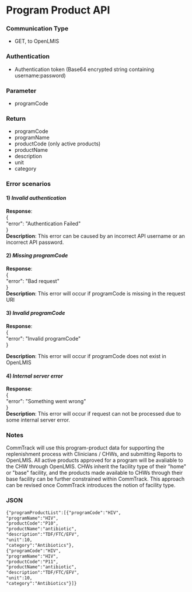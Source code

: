 # Program Product API

### Communication Type

- GET, to OpenLMIS

### Authentication

- Authentication token (Base64 encrypted string containing username:password)

### Parameter

- programCode

### Return

- programCode
- programName 
- productCode (only active products)
- productName
- description
- unit
- category

### Error scenarios

#### 1) *Invalid authentication*  
**Response**:    
{  
   "error": "Authentication Failed"  
}   
**Description**: This error can be caused by an incorrect API username or an incorrect API password.

#### 2) *Missing programCode*
**Response**:  
{    
   "error": "Bad request"    
}    
**Description**: This error will occur if programCode is missing in the request URl

#### 3) *Invalid programCode*
**Response**:  
{        
   "error": "Invalid programCode"      
}  
  
**Description**: This error will occur if programCode does not exist in OpenLMIS

#### 4) *Internal server error*
**Response**:  
{        
   "error": "Something went wrong"      
}  
**Description**: This error will occur if request can not be processed due to some internal server error.

### Notes

CommTrack will use this program-product data for supporting the replenishment process with Clinicians / CHWs, and submitting Reports to OpenLMIS. All active products approved for a program will be avaliable to the CHW through OpenLMIS. CHWs inherit the facility type of their "home" or "base" facility, and the products made available to CHWs through their base facility can be further constrained within CommTrack. This approach can be revised once CommTrack introduces the notion of facility type.

### JSON

```xml
{"programProductList":[{"programCode":"HIV",  
"programName":"HIV",  
"productCode":"P10",  
"productName":"antibiotic",  
"description":"TDF/FTC/EFV",  
"unit":10,  
"category":"Antibiotics"},  
{"programCode":"HIV",  
"programName":"HIV",  
"productCode":"P11",  
"productName":"antibiotic",  
"description":"TDF/FTC/EFV",  
"unit":10,  
"category":"Antibiotics"}]}
```
